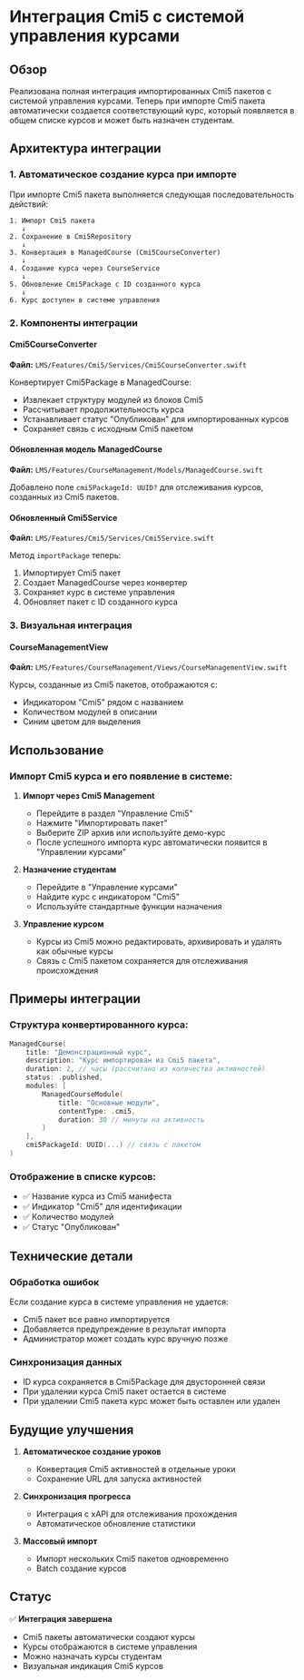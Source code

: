 # Интеграция Cmi5 с системой управления курсами

## Обзор
Реализована полная интеграция импортированных Cmi5 пакетов с системой управления курсами. Теперь при импорте Cmi5 пакета автоматически создается соответствующий курс, который появляется в общем списке курсов и может быть назначен студентам.

## Архитектура интеграции

### 1. Автоматическое создание курса при импорте

При импорте Cmi5 пакета выполняется следующая последовательность действий:

```
1. Импорт Cmi5 пакета
   ↓
2. Сохранение в Cmi5Repository
   ↓
3. Конвертация в ManagedCourse (Cmi5CourseConverter)
   ↓
4. Создание курса через CourseService
   ↓
5. Обновление Cmi5Package с ID созданного курса
   ↓
6. Курс доступен в системе управления
```

### 2. Компоненты интеграции

#### Cmi5CourseConverter
**Файл:** `LMS/Features/Cmi5/Services/Cmi5CourseConverter.swift`

Конвертирует Cmi5Package в ManagedCourse:
- Извлекает структуру модулей из блоков Cmi5
- Рассчитывает продолжительность курса
- Устанавливает статус "Опубликован" для импортированных курсов
- Сохраняет связь с исходным Cmi5 пакетом

#### Обновленная модель ManagedCourse
**Файл:** `LMS/Features/CourseManagement/Models/ManagedCourse.swift`

Добавлено поле `cmi5PackageId: UUID?` для отслеживания курсов, созданных из Cmi5 пакетов.

#### Обновленный Cmi5Service
**Файл:** `LMS/Features/Cmi5/Services/Cmi5Service.swift`

Метод `importPackage` теперь:
1. Импортирует Cmi5 пакет
2. Создает ManagedCourse через конвертер
3. Сохраняет курс в системе управления
4. Обновляет пакет с ID созданного курса

### 3. Визуальная интеграция

#### CourseManagementView
**Файл:** `LMS/Features/CourseManagement/Views/CourseManagementView.swift`

Курсы, созданные из Cmi5 пакетов, отображаются с:
- Индикатором "Cmi5" рядом с названием
- Количеством модулей в описании
- Синим цветом для выделения

## Использование

### Импорт Cmi5 курса и его появление в системе:

1. **Импорт через Cmi5 Management**
   - Перейдите в раздел "Управление Cmi5"
   - Нажмите "Импортировать пакет"
   - Выберите ZIP архив или используйте демо-курс
   - После успешного импорта курс автоматически появится в "Управлении курсами"

2. **Назначение студентам**
   - Перейдите в "Управление курсами"
   - Найдите курс с индикатором "Cmi5"
   - Используйте стандартные функции назначения

3. **Управление курсом**
   - Курсы из Cmi5 можно редактировать, архивировать и удалять как обычные курсы
   - Связь с Cmi5 пакетом сохраняется для отслеживания происхождения

## Примеры интеграции

### Структура конвертированного курса:
```swift
ManagedCourse(
    title: "Демонстрационный курс",
    description: "Курс импортирован из Cmi5 пакета",
    duration: 2, // часы (рассчитано из количества активностей)
    status: .published,
    modules: [
        ManagedCourseModule(
            title: "Основные модули",
            contentType: .cmi5,
            duration: 30 // минуты на активность
        )
    ],
    cmi5PackageId: UUID(...) // связь с пакетом
)
```

### Отображение в списке курсов:
- ✅ Название курса из Cmi5 манифеста
- ✅ Индикатор "Cmi5" для идентификации
- ✅ Количество модулей
- ✅ Статус "Опубликован"

## Технические детали

### Обработка ошибок
Если создание курса в системе управления не удается:
- Cmi5 пакет все равно импортируется
- Добавляется предупреждение в результат импорта
- Администратор может создать курс вручную позже

### Синхронизация данных
- ID курса сохраняется в Cmi5Package для двусторонней связи
- При удалении курса Cmi5 пакет остается в системе
- При удалении Cmi5 пакета курс может быть оставлен или удален

## Будущие улучшения

1. **Автоматическое создание уроков**
   - Конвертация Cmi5 активностей в отдельные уроки
   - Сохранение URL для запуска активностей

2. **Синхронизация прогресса**
   - Интеграция с xAPI для отслеживания прохождения
   - Автоматическое обновление статистики

3. **Массовый импорт**
   - Импорт нескольких Cmi5 пакетов одновременно
   - Batch создание курсов

## Статус
✅ **Интеграция завершена**
- Cmi5 пакеты автоматически создают курсы
- Курсы отображаются в системе управления
- Можно назначать курсы студентам
- Визуальная индикация Cmi5 курсов 